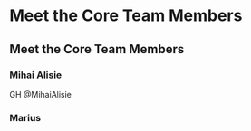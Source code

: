 # Meet the Core Team Members

## Meet the Core Team Members

### Mihai Alisie 
GH @MihaiAlisie

### Marius

### 